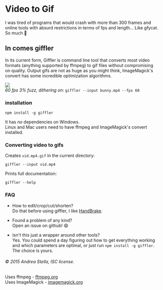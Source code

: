 # Video to Gif
I was tired of programs that would crash with more than 300 frames and online
tools with absurd restrictions in terms of fps and length... Like gfycat.  
So much :poop:

## In comes giffler
In its current form, Giffler is  command line tool that converts most video
formats (anything supported by ffmpeg) to gif files without compromising on
quality. Output gifs are not as huge as you might think, ImageMagick's convert
has some incredible optimization algorithms.

![](http://mccxiv.me/files/bbb60fps3fuzz.gif)  
*60 fps 3% fuzz, dithering on:* `giffler --input bunny.mp4 --fps 60`

### installation
```
npm install -g giffler
```
It has *no* dependencies on Windows.  
Linux and Mac users need to have ffmpeg and ImageMagick's convert installed.

### Converting video to gifs
Creates `vid.mp4.gif` in the current directory:
```
giffler --input vid.mp4
```

Prints full documentation:
```
giffler --help
```

### FAQ
- How to edit/crop/cut/shorten?  
Do that before using giffler, I like [HandBrake](https://handbrake.fr).

- Found a problem of any kind?  
Open an issue on github! :smile:

- Isn't this just a wrapper around other tools?  
Yes. You could spend a day figuring out how to get everything working and which
parameters are optimal, or just run `npm install -g giffler`.
The choice is yours.

###### © 2015 Andrea Stella, ISC license.

Uses ffmpeg - [ffmpeg.org](https://www.ffmpeg.org/)  
Uses ImageMagick - [imagemagick.org](http://www.imagemagick.org/)